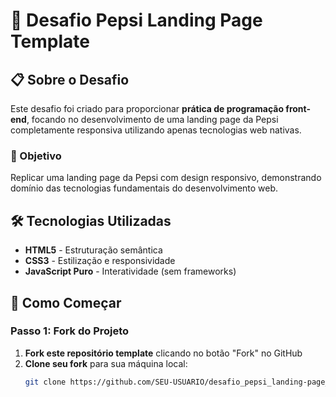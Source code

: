 # 🥤 Desafio Pepsi Landing Page Template

## 📋 Sobre o Desafio

Este desafio foi criado para proporcionar **prática de programação front-end**, focando no desenvolvimento de uma landing page da Pepsi completamente responsiva utilizando apenas tecnologias web nativas.

### 🎯 Objetivo
Replicar uma landing page da Pepsi com design responsivo, demonstrando domínio das tecnologias fundamentais do desenvolvimento web.

## 🛠️ Tecnologias Utilizadas

- **HTML5** - Estruturação semântica
- **CSS3** - Estilização e responsividade
- **JavaScript Puro** - Interatividade (sem frameworks)

## 🚀 Como Começar

### **Passo 1: Fork do Projeto**
1. **Fork este repositório template** clicando no botão "Fork" no GitHub
2. **Clone seu fork** para sua máquina local:
   ```bash
   git clone https://github.com/SEU-USUARIO/desafio_pepsi_landing-page_template.git
   ```

